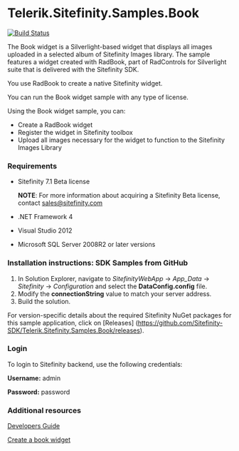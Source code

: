 Telerik.Sitefinity.Samples.Book
===============================

[![Build Status](http://sdk-jenkins-ci.cloudapp.net/buildStatus/icon?job=Telerik.Sitefinity.Samples.Book.CI)](http://sdk-jenkins-ci.cloudapp.net/job/Telerik.Sitefinity.Samples.Book.CI/)

The Book widget is a Silverlight-based widget that displays all images uploaded in a selected album of Sitefinity Images library. The sample features a widget created with RadBook, part of RadControls for Silverlight suite that is delivered with the Sitefinity SDK.

You use RadBook to create a native Sitefinity widget. 

You can run the Book widget sample with any type of license. 

Using the Book widget sample, you can:

* Create a RadBook widget
* Register the widget in Sitefinity toolbox
* Upload all images necessary for the widget to function to the Sitefinity Images Library


### Requirements

* Sitefinity 7.1 Beta license
 
  **NOTE**: For more information about acquiring a Sitefinity Beta license, contact [sales@sitefinity.com](sales@sitefinity.com)

* .NET Framework 4

* Visual Studio 2012

* Microsoft SQL Server 2008R2 or later versions


### Installation instructions: SDK Samples from GitHub



1. In Solution Explorer, navigate to _SitefinityWebApp_ -> *App_Data* -> _Sitefinity_ -> _Configuration_ and select the **DataConfig.config** file. 
2. Modify the **connectionString** value to match your server address.
3. Build the solution.


For version-specific details about the required Sitefinity NuGet packages for this sample application, click on [Releases]
 (https://github.com/Sitefinity-SDK/Telerik.Sitefinity.Samples.Book/releases).


### Login

To login to Sitefinity backend, use the following credentials: 

**Username:** admin

**Password:** password


### Additional resources

[Developers Guide](http://www.sitefinity.com/documentation/documentationarticles/developers-guide)

[Create a book widget](http://www.sitefinity.com/documentation/documentationarticles/developers-guide/how-to/how-to-create-a-book-widget)
